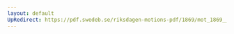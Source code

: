 ```yaml
---
layout: default
UpRedirect: https://pdf.swedeb.se/riksdagen-motions-pdf/1869/mot_1869__ak__00051/mot_1869__ak__00051_001.pdf
---
```

